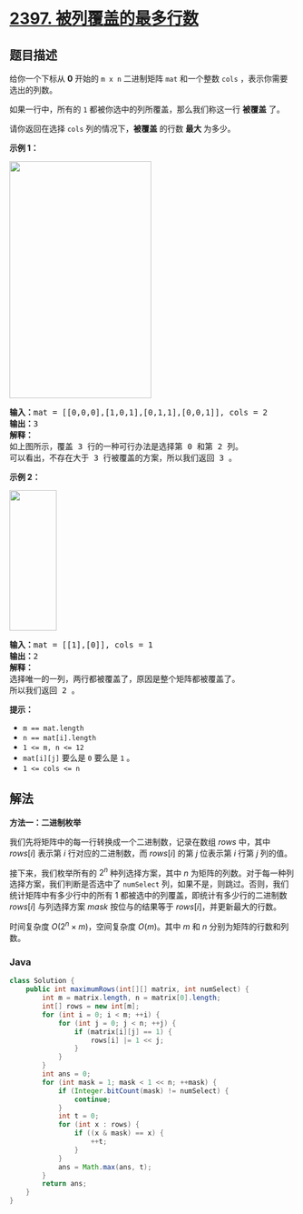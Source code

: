 # [2397. 被列覆盖的最多行数](https://leetcode.cn/problems/maximum-rows-covered-by-columns)

## 题目描述

<p>给你一个下标从 <strong>0</strong>&nbsp;开始的&nbsp;<code>m x n</code>&nbsp;二进制矩阵&nbsp;<code>mat</code>&nbsp;和一个整数&nbsp;<code>cols</code>&nbsp;，表示你需要选出的列数。</p>

<p>如果一行中，所有的 <code>1</code> 都被你选中的列所覆盖，那么我们称这一行 <strong>被覆盖</strong>&nbsp;了。</p>

<p>请你返回在选择 <code>cols</code>&nbsp;列的情况下，<strong>被覆盖</strong>&nbsp;的行数 <strong>最大</strong>&nbsp;为多少。</p>

<p><strong>示例 1：</strong></p>

<p><strong><img alt="" src="https://fastly.jsdelivr.net/gh/doocs/leetcode@main/solution/2300-2399/2397.Maximum%20Rows%20Covered%20by%20Columns/images/rowscovered.png" style="width: 250px; height: 417px;"></strong></p>

<pre><b>输入：</b>mat = [[0,0,0],[1,0,1],[0,1,1],[0,0,1]], cols = 2
<b>输出：</b>3
<strong>解释：</strong>
如上图所示，覆盖 3 行的一种可行办法是选择第 0 和第 2 列。
可以看出，不存在大于 3 行被覆盖的方案，所以我们返回 3 。
</pre>

<p><strong>示例 2：</strong></p>

<p><strong><img alt="" src="https://fastly.jsdelivr.net/gh/doocs/leetcode@main/solution/2300-2399/2397.Maximum%20Rows%20Covered%20by%20Columns/images/rowscovered2.png" style="width: 83px; height: 247px;"></strong></p>

<pre><b>输入：</b>mat = [[1],[0]], cols = 1
<b>输出：</b>2
<strong>解释：</strong>
选择唯一的一列，两行都被覆盖了，原因是整个矩阵都被覆盖了。
所以我们返回 2 。
</pre>

<p><strong>提示：</strong></p>

<ul>
	<li><code>m == mat.length</code></li>
	<li><code>n == mat[i].length</code></li>
	<li><code>1 &lt;= m, n &lt;= 12</code></li>
	<li><code>mat[i][j]</code>&nbsp;要么是&nbsp;<code>0</code>&nbsp;要么是&nbsp;<code>1</code>&nbsp;。</li>
	<li><code>1 &lt;= cols &lt;= n</code></li>
</ul>

## 解法

**方法一：二进制枚举**

我们先将矩阵中的每一行转换成一个二进制数，记录在数组 $rows$ 中，其中 $rows[i]$ 表示第 $i$ 行对应的二进制数，而 $rows[i]$ 的第 $j$ 位表示第 $i$ 行第 $j$ 列的值。

接下来，我们枚举所有的 $2^n$ 种列选择方案，其中 $n$ 为矩阵的列数。对于每一种列选择方案，我们判断是否选中了 `numSelect` 列，如果不是，则跳过。否则，我们统计矩阵中有多少行中的所有 $1$ 都被选中的列覆盖，即统计有多少行的二进制数 $rows[i]$ 与列选择方案 $mask$ 按位与的结果等于 $rows[i]$，并更新最大的行数。

时间复杂度 $O(2^n \times m)$，空间复杂度 $O(m)$。其中 $m$ 和 $n$ 分别为矩阵的行数和列数。

### **Java**

```java
class Solution {
    public int maximumRows(int[][] matrix, int numSelect) {
        int m = matrix.length, n = matrix[0].length;
        int[] rows = new int[m];
        for (int i = 0; i < m; ++i) {
            for (int j = 0; j < n; ++j) {
                if (matrix[i][j] == 1) {
                    rows[i] |= 1 << j;
                }
            }
        }
        int ans = 0;
        for (int mask = 1; mask < 1 << n; ++mask) {
            if (Integer.bitCount(mask) != numSelect) {
                continue;
            }
            int t = 0;
            for (int x : rows) {
                if ((x & mask) == x) {
                    ++t;
                }
            }
            ans = Math.max(ans, t);
        }
        return ans;
    }
}
```
